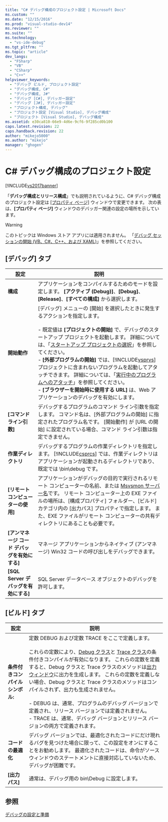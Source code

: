 ```yaml
---
title: "C# デバッグ構成のプロジェクト設定 | Microsoft Docs"
ms.custom: ""
ms.date: "12/15/2016"
ms.prod: "visual-studio-dev14"
ms.reviewer: ""
ms.suite: ""
ms.technology: 
  - "vs-ide-debug"
ms.tgt_pltfrm: ""
ms.topic: "article"
dev_langs: 
  - "FSharp"
  - "VB"
  - "CSharp"
  - "C++"
helpviewer_keywords: 
  - "デバッグ ビルド, プロジェクト設定"
  - "デバッグ構成, C#"
  - "デバッグ構成, J#"
  - "デバッグ [C#], デバッガー設定"
  - "デバッグ [J#], デバッガー設定"
  - "プロジェクト構成, デバッグ"
  - "プロジェクト設定 [Visual Studio], デバッグ構成"
  - "プロジェクト [Visual Studio], デバッグ構成"
ms.assetid: e30ca810-66e9-4d6e-9cf6-9f285cd0b100
caps.latest.revision: 22
caps.handback.revision: 22
author: "mikejo5000"
ms.author: "mikejo"
manager: "ghogen"
---
```

# C# デバッグ構成のプロジェクト設定
[!INCLUDE[vs2017banner](../code-quality/includes/vs2017banner.md)]

「**デバッグ構成とリリース構成**」でも説明されているように、C\# デバッグ構成のプロジェクト設定は [&#91;プロパティ ページ&#93;](../debugger/how-to-set-debug-and-release-configurations.md) ウィンドウで変更できます。  次の表は、**\[プロパティ ページ\]** ウィンドウのデバッガー関連の設定の場所を示しています。  
  
> [!WARNING]
>  このトピックは Windows ストア アプリには適用されません。  「[デバッグ セッションの開始 \(VB、C\#、C\+\+、および XAML\)](../debugger/start-a-debugging-session-for-a-store-app-in-visual-studio-vb-csharp-cpp-and-xaml.md)」を参照してください。  
  
##  <a name="BKMK_Debug_tab"></a> \[デバッグ\] タブ  
  
|**設定**|**説明**|  
|------------|------------|  
|**構成**|アプリケーションをコンパイルするためのモードを設定します。  **\[アクティブ \(Debug\)\]**、**\[Debug\]**、**\[Release\]**、**\[すべての構成\]** から選択します。|  
|**開始動作**|\[デバッグ\] メニューの \[開始\] を選択したときに発生するアクションを指定します。<br /><br /> -   既定値は **\[プロジェクトの開始\]** で、デバッグのスタートアップ プロジェクトを起動します。  詳細については、「[スタートアップ プロジェクトの選択](http://msdn.microsoft.com/ja-jp/222e3f32-a6fe-4941-bf37-6b2a921129fd)」を参照してください。<br />-   **\[外部プログラムの開始\]** では、[!INCLUDE[vsprvs](../code-quality/includes/vsprvs_md.md)] プロジェクトに含まれないプログラムを起動してアタッチできます。  詳細については、「[実行中のプログラムへのアタッチ](http://msdn.microsoft.com/ja-jp/636d0a52-4bfd-48d2-89ad-d7b9ca4dc4f4)」を参照してください。<br />-   **\[ブラウザーを開始時に使用する URL\]** は、Web アプリケーションのデバッグを有効にします。|  
|**\[コマンド ライン引数\]**|デバッグするプログラムのコマンド ライン引数を指定します。  コマンド名は、\[外部プログラムの開始\] に指定されたプログラム名です。  \[開始動作\] が \[URL の開始\] に設定されている場合、コマンド ライン引数は指定できません。|  
|**作業ディレクトリ**|デバッグするプログラムの作業ディレクトリを指定します。  [!INCLUDE[csprcs](../data-tools/includes/csprcs_md.md)] では、作業ディレクトリはアプリケーションが起動されるディレクトリであり、既定では \\bin\\debug です。|  
|**\[リモート コンピューターの使用\]**|アプリケーションがデバッグの目的で実行されるリモート コンピューターの名前、または [Msvsmon サーバー名](../Topic/Start%20%20the%20Remote%20Debugging%20Monitor.md)です。  リモート コンピューター上の EXE ファイルの場所は、\[構成プロパティ\] フォルダー、\[ビルド\] カテゴリ内の \[出力パス\] プロパティで指定します。  また、EXE ファイルがリモート コンピューターの共有ディレクトリにあることも必要です。|  
|**\[アンマネージ コード デバッグを有効にする\]**|マネージ アプリケーションからネイティブ \(アンマネージ\) Win32 コードの呼び出しをデバッグできます。|  
|**\[SQL Server デバッグを有効にする\]**|SQL Server データベース オブジェクトのデバッグを許可します。|  
  
##  <a name="BKMK_Build_tab"></a> \[ビルド\] タブ  
  
|設定|説明|  
|--------|--------|  
|**条件付きコンパイル シンボル:**|定数 DEBUG および定数 TRACE をここで定義します。<br /><br /> これらの定数により、[Debug クラス](https://msdn.microsoft.com/en-us/library/system.diagnostics.debug.aspx)と [Trace クラス](https://msdn.microsoft.com/en-us/library/system.diagnostics.trace.aspx)の条件付きコンパイルが有効になります。  これらの定数を定義すると、Debug クラスと Trace クラスのメソッドは[出力ウィンドウ](../ide/reference/output-window.md)に出力を生成します。  これらの定数を定義しない場合、Debug クラスと Trace クラスのメソッドはコンパイルされず、出力も生成されません。<br /><br /> -   DEBUG は、通常、プログラムのデバッグ バージョンで定義され、リリース バージョンでは定義されません。<br />-   TRACE は、通常、デバッグ バージョンとリリース バージョンの両方で定義されます。|  
|**コードの最適化**|デバッグ バージョンでは、最適化されたコードにだけ現れるバグを見つけた場合に限って、この設定をオンにすることをお勧めします。  最適化されたコードは、命令がソース ウィンドウのステートメントに直接対応していないため、デバッグが困難です。|  
|**\[出力パス\]**|通常は、デバッグ用の bin\\Debug に設定します。|  
  
## 参照  
 [デバッグの設定と準備](../debugger/debugger-settings-and-preparation.md)